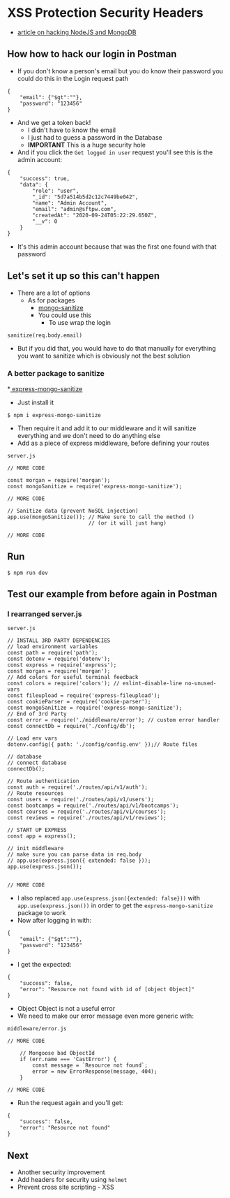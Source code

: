 # XSS Protection Security Headers
* [article on hacking NodeJS and MongoDB](https://blog.websecurify.com/2014/08/hacking-nodejs-and-mongodb.html)

## How how to hack our login in Postman
* If you don't know a person's email but you do know their password you could do this in the Login request path

```
{
    "email": {"$gt":""},
    "password": "123456"
}
```

* And we get a token back!
    - I didn't have to know the email
    - I just had to guess a password in the Database
    - **IMPORTANT** This is a huge security hole
* And if you click the `Get logged in user` request you'll see this is the admin account:

```
{
    "success": true,
    "data": {
        "role": "user",
        "_id": "5d7a514b5d2c12c7449be042",
        "name": "Admin Account",
        "email": "admin@sftpw.com",
        "createdAt": "2020-09-24T05:22:29.650Z",
        "__v": 0
    }
}
```

* It's this admin account because that was the first one found with that password

## Let's set it up so this can't happen
* There are a lot of options
    - As for packages
        + [mongo-sanitize](https://github.com/vkarpov15/mongo-sanitize#readme)
        + You could use this
            * To use wrap the login

`sanitize(req.body.email)`

* But if you did that, you would have to do that manually for everything you want to sanitize which is obviously not the best solution

### A better package to sanitize
*[ express-mongo-sanitize](https://github.com/fiznool/express-mongo-sanitize#readme)
* Just install it

`$ npm i express-mongo-sanitize`

* Then require it and add it to our middleware and it will sanitize everything and we don't need to do anything else
* Add as a piece of express middleware, before defining your routes

`server.js`

```
// MORE CODE

const morgan = require('morgan');
const mongoSanitize = require('express-mongo-sanitize');

// MORE CODE

// Sanitize data (prevent NoSQL injection)
app.use(mongoSanitize()); // Make sure to call the method ()
                          // (or it will just hang)

// MORE CODE
```

## Run
`$ npm run dev`

## Test our example from before again in Postman
### I rearranged server.js
`server.js`

```
// INSTALL 3RD PARTY DEPENDENCIES
// load environment variables
const path = require('path');
const dotenv = require('dotenv');
const express = require('express');
const morgan = require('morgan');
// Add colors for useful terminal feedback
const colors = require('colors'); // eslint-disable-line no-unused-vars
const fileupload = require('express-fileupload');
const cookieParser = require('cookie-parser');
const mongoSanitize = require('express-mongo-sanitize');
// End of 3rd Party
const error = require('./middleware/error'); // custom error handler
const connectDb = require('./config/db');

// Load env vars
dotenv.config({ path: './config/config.env' });// Route files

// database
// connect database
connectDb();

// Route authentication
const auth = require('./routes/api/v1/auth');
// Route resources
const users = require('./routes/api/v1/users');
const bootcamps = require('./routes/api/v1/bootcamps');
const courses = require('./routes/api/v1/courses');
const reviews = require('./routes/api/v1/reviews');

// START UP EXPRESS
const app = express();

// init middleware
// make sure you can parse data in req.body
// app.use(express.json({ extended: false }));
app.use(express.json());


// MORE CODE
```

* I also replaced `app.use(express.json({extended: false}))` with `app.use(express.json())` in order to get the `express-mongo-sanitize` package to work
* Now after logging in with:

```
{
    "email": {"$gt":""},
    "password": "123456"
}
```

* I get the expected:

```
{
    "success": false,
    "error": "Resource not found with id of [object Object]"
}
```

* Object Object is not a useful error
* We need to make our error message even more generic with:

`middleware/error.js`

```
// MORE CODE

    // Mongoose bad ObjectId
    if (err.name === 'CastError') {
        const message = `Resource not found`;
        error = new ErrorResponse(message, 404);
    }

// MORE CODE
```

* Run the request again and you'll get:

```
{
    "success": false,
    "error": "Resource not found"
}
```

## Next
* Another security improvement
* Add headers for security using `helmet`
* Prevent cross site scripting - XSS
